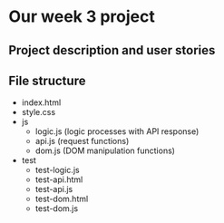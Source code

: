 # Our week 3 project

## Project description and user stories

## File structure

- index.html
- style.css
- js
  - logic.js (logic processes with API response)
  - api.js (request functions)
  - dom.js (DOM manipulation functions)
- test
  - test-logic.js
  - test-api.html
  - test-api.js
  - test-dom.html
  - test-dom.js
